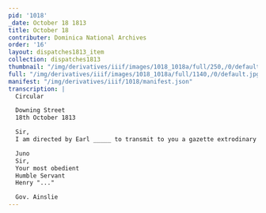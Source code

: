```yaml
---
pid: '1018'
_date: October 18 1813
title: October 18
contributer: Dominica National Archives
order: '16'
layout: dispatches1813_item
collection: dispatches1813
thumbnail: "/img/derivatives/iiif/images/1018_1018a/full/250,/0/default.jpg"
full: "/img/derivatives/iiif/images/1018_1018a/full/1140,/0/default.jpg"
manifest: "/img/derivatives/iiif/1018/manifest.json"
transcription: |
  Circular

  Downing Street
  18th October 1813

  Sir,
  I am directed by Earl _____ to transmit to you a gazette extrodinary of this day, detailing the particular of the advance of a part of the allied army under the Marquis of Wellington began on the Spanish Frontiers,

  Juno
  Sir,
  Your most obedient
  Humble Servant
  Henry "..."

  Gov. Ainslie
---
```

